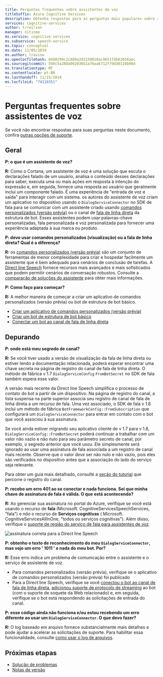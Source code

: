 ```yaml
---
title: Perguntas frequentes sobre assistentes de voz
titleSuffix: Azure Cognitive Services
description: Obtenha respostas para as perguntas mais populares sobre assistentes de voz usando comandos personalizados (versão prévia) ou o canal de fala de linha direta.
services: cognitive-services
author: trrwilson
manager: nitinme
ms.service: cognitive-services
ms.subservice: speech-service
ms.topic: conceptual
ms.date: 11/05/2019
ms.author: travisw
ms.openlocfilehash: 8480299c2c889a243150028ac9651f4b62656aec
ms.sourcegitcommit: 598c5a280a002036b1a76aa6712f79d30110b98d
ms.translationtype: MT
ms.contentlocale: pt-BR
ms.lasthandoff: 11/15/2019
ms.locfileid: "74110351"
---
```

# <a name="voice-assistants-frequently-asked-questions"></a>Perguntas frequentes sobre assistentes de voz

Se você não encontrar respostas para suas perguntas neste documento, confira [outras opções de suporte](support.md).

## <a name="general"></a>Geral

**P: o que é um assistente de voz?**

**R:** Como o Cortana, um assistente de voz é uma solução que escuta o declarações falado de um usuário, analisa o conteúdo desses declarações para saber, executa uma ou mais ações em resposta à intenção do expressão e, em seguida, fornece uma resposta ao usuário que geralmente inclui um componente falado. É uma experiência de "entrada de voz e saída" para interagir com um sistema. os autores do assistente de voz criam um aplicativo no dispositivo usando o `DialogServiceConnector` no SDK de fala para se comunicar com um assistente criado usando [comandos personalizados (versão prévia)](custom-commands.md) ou o canal de [fala de linha direta](direct-line-speech.md) da estrutura de bot. Esses assistentes podem usar palavras-chave personalizadas, fala personalizada e voz personalizada para fornecer uma experiência adaptada à sua marca ou produto.

**P: devo usar comandos personalizados (visualização) ou a fala de linha direta? Qual é a diferença?**

**R:** os [comandos personalizados (versão prévia)](custom-commands.md) são um conjunto de ferramentas de menor complexidade para criar e hospedar facilmente um assistente que é bem adequado para cenários de conclusão de tarefas. A [Direct line Speech](direct-line-speech.md) fornece recursos mais avançados e mais sofisticados que podem permitir cenários de conversação robustos. Consulte a [comparação de soluções do assistente](voice-assistants.md#choosing-an-assistant-solution) para obter mais informações.

**P: Como faço para começar?**

**R:** A melhor maneira de começar a criar um aplicativo de comandos personalizados (versão prévia) ou bot de estrutura de bot básico.

- [Criar um aplicativo de comandos personalizados (versão prévia)](quickstart-custom-speech-commands-create-new.md)
- [Criar um bot de estrutura de bot básico](https://docs.microsoft.com/azure/bot-service/bot-builder-tutorial-basic-deploy?view=azure-bot-service-4.0)
- [Conectar um bot ao canal de fala de linha direta](https://docs.microsoft.com/azure/bot-service/bot-service-channel-connect-directlinespeech)

## <a name="debugging"></a>Depurando

**P: onde está meu segredo de canal?**

**R:** Se você tiver usado a versão de visualização da fala de linha direta ou estiver lendo a documentação relacionada, poderá esperar encontrar uma chave secreta na página de registro do canal de fala de linha direta. O método de fábrica v 1.7 `DialogServiceConfig` `FromBotSecret` no SDK de fala também espera esse valor.

A versão mais recente da Direct line Speech simplifica o processo de contato do bot a partir de um dispositivo. Na página de registro do canal, a lista suspensa na parte superior associa seu registro de canal de fala de linha direta a um recurso de fala. Uma vez associado, o SDK de fala v 1.8 inclui um método de fábrica `BotFrameworkConfig::FromSubscription` que configurará um `DialogServiceConnector` para entrar em contato com o bot que você associou à sua assinatura.

Se você ainda estiver migrando seu aplicativo cliente de v 1.7 para v 1.8, `DialogServiceConfig::FromBotSecret` poderá continuar a trabalhar com um valor não vazio e não nulo para seu parâmetro secreto de canal, por exemplo, o segredo anterior que você usou. Ele simplesmente será ignorado ao usar uma assinatura de fala associada a um registro de canal mais recente. Observe que o valor _deve_ ser não nulo e não vazio, pois eles são verificados no dispositivo antes que a associação do lado do serviço seja relevante.

Para obter um guia mais detalhado, consulte a [seção do tutorial](tutorial-voice-enable-your-bot-speech-sdk.md#register-the-direct-line-speech-channel) que percorre o registro do canal.

**P: recebo um erro 401 ao se conectar e nada funciona. Sei que minha chave de assinatura de fala é válida. O que está acontecendo?**

**R:** Ao gerenciar sua assinatura no portal do Azure, verifique se você está usando o recurso de **fala** (Microsoft. CognitiveServicesSpeechServices, "fala") e _não_ o recurso de **Serviços cognitivas** ( Microsoft. CognitiveServicesAllInOne, "todos os serviços cognitivas"). Além disso, verifique o [suporte de região do serviço de fala para assistentes de voz](regions.md#voice-assistants).

![assinatura correta para a Direct line Speech](media/voice-assistants/faq-supported-subscription.png "exemplo de uma assinatura de fala compatível")

**P: obtenho o texto de reconhecimento do meu `DialogServiceConnector`, mas vejo um erro ' 1011 ' e nada do meu bot. Por?**

**R:** Esse erro indica um problema de comunicação entre o assistente e o serviço de assistente de voz.

- Para comandos personalizados (versão prévia), verifique se o aplicativo de comandos personalizados (versão prévia) foi publicado
- Para a Direct line Speech, verifique se você [conectou o bot ao canal de fala de linha direta](https://docs.microsoft.com/azure/bot-service/bot-service-channel-connect-directlinespeech), [adicionou suporte de protocolo de streaming](https://aka.ms/botframework/addstreamingprotocolsupport) ao bot (com o suporte de soquete da Web relacionado) e, em seguida, verifique se o bot está respondendo às solicitações de entrada do canal.

**P: esse código ainda não funciona e/ou estou recebendo um erro diferente ao usar um `DialogServiceConnector`. O que devo fazer?**

**R:** O log baseado em arquivo fornece substancialmente mais detalhes e pode ajudar a acelerar as solicitações de suporte. Para habilitar essa funcionalidade, consulte [como usar o log de arquivos](how-to-use-logging.md).

## <a name="next-steps"></a>Próximas etapas

- [Solução de problemas](troubleshooting.md)
- [Notas de versão](releasenotes.md)
